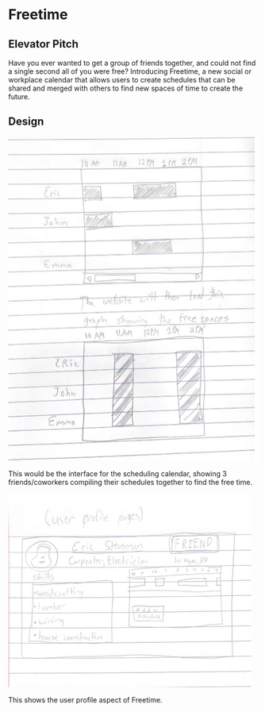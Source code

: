 # Freetime

## Elevator Pitch

Have you ever wanted to get a group of friends together, and could not find a single second all of you were free?  Introducing Freetime, a new social or workplace calendar that allows users to create schedules that can be shared and merged with others to find new spaces of time to create the future.

## Design
![Alt text](<schedule diagrams.png>)

This would be the interface for the scheduling calendar, showing 3 friends/coworkers compiling their schedules together to find the free time.

![Alt text](<user profile pages.png>)

This shows the user profile aspect of Freetime.